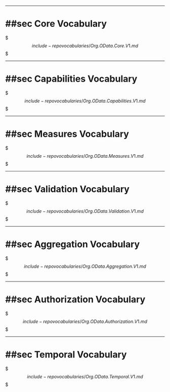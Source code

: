 
-------

# ##sec Core Vocabulary

$$$include-repo vocabularies/Org.OData.Core.V1.md$$$

-------

# ##sec Capabilities Vocabulary

$$$include-repo vocabularies/Org.OData.Capabilities.V1.md$$$

-------

# ##sec Measures Vocabulary

$$$include-repo vocabularies/Org.OData.Measures.V1.md$$$

-------

# ##sec Validation Vocabulary

$$$include-repo vocabularies/Org.OData.Validation.V1.md$$$

-------

# ##sec Aggregation Vocabulary

$$$include-repo vocabularies/Org.OData.Aggregation.V1.md$$$

-------

# ##sec Authorization Vocabulary

$$$include-repo vocabularies/Org.OData.Authorization.V1.md$$$

-------

# ##sec Temporal Vocabulary

$$$include-repo vocabularies/Org.OData.Temporal.V1.md$$$
